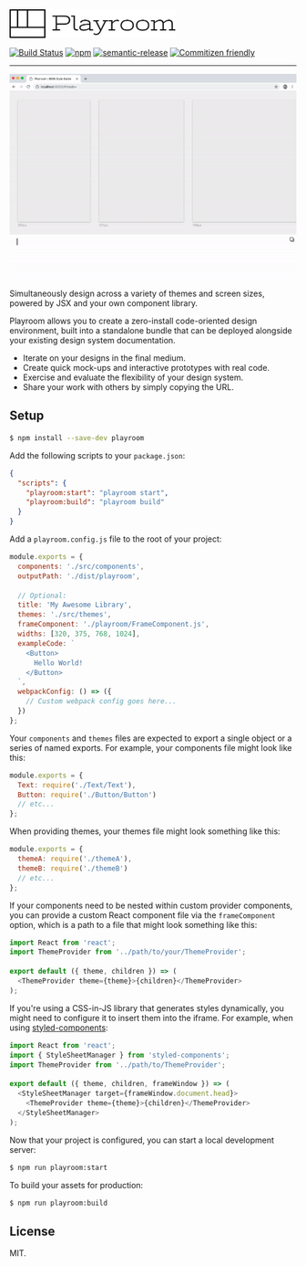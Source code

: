 <img src="images/logo.png?raw=true" alt="Playroom" title="Playroom" width="292" height="50" />

[![Build Status](https://img.shields.io/travis/seek-oss/playroom/master.svg?style=flat-square)](http://travis-ci.org/seek-oss/playroom) [![npm](https://img.shields.io/npm/v/playroom.svg?style=flat-square)](https://www.npmjs.com/package/playroom) [![semantic-release](https://img.shields.io/badge/%20%20%F0%9F%93%A6%F0%9F%9A%80-semantic--release-e10079.svg?style=flat-square)](https://github.com/semantic-release/semantic-release) [![Commitizen friendly](https://img.shields.io/badge/commitizen-friendly-brightgreen.svg?style=flat-square)](http://commitizen.github.io/cz-cli/)

---

<img src="images/demo.gif?raw=true" alt="Playroom Demo" title="Playroom Demo" />

Simultaneously design across a variety of themes and screen sizes, powered by JSX and your own component library.

Playroom allows you to create a zero-install code-oriented design environment, built into a standalone bundle that can be deployed alongside your existing design system documentation.

- Iterate on your designs in the final medium.
- Create quick mock-ups and interactive prototypes with real code.
- Exercise and evaluate the flexibility of your design system.
- Share your work with others by simply copying the URL.

## Setup

```bash
$ npm install --save-dev playroom
```

Add the following scripts to your `package.json`:

```json
{
  "scripts": {
    "playroom:start": "playroom start",
    "playroom:build": "playroom build"
  }
}
```

Add a `playroom.config.js` file to the root of your project:

```js
module.exports = {
  components: './src/components',
  outputPath: './dist/playroom',

  // Optional:
  title: 'My Awesome Library',
  themes: './src/themes',
  frameComponent: './playroom/FrameComponent.js',
  widths: [320, 375, 768, 1024],
  exampleCode: `
    <Button>
      Hello World!
    </Button>
  `,
  webpackConfig: () => ({
    // Custom webpack config goes here...
  })
};
```

Your `components` and `themes` files are expected to export a single object or a series of named exports. For example, your components file might look like this:

```js
module.exports = {
  Text: require('./Text/Text'),
  Button: require('./Button/Button')
  // etc...
};
```

When providing themes, your themes file might look something like this:

```js
module.exports = {
  themeA: require('./themeA'),
  themeB: require('./themeB')
  // etc...
};
```

If your components need to be nested within custom provider components, you can provide a custom React component file via the `frameComponent` option, which is a path to a file that might look something like this:

```js
import React from 'react';
import ThemeProvider from '../path/to/your/ThemeProvider';

export default ({ theme, children }) => (
  <ThemeProvider theme={theme}>{children}</ThemeProvider>
);
```

If you're using a CSS-in-JS library that generates styles dynamically, you might need to configure it to insert them into the iframe. For example, when using [styled-components](https://www.styled-components.com):

```js
import React from 'react';
import { StyleSheetManager } from 'styled-components';
import ThemeProvider from '../path/to/ThemeProvider';

export default ({ theme, children, frameWindow }) => (
  <StyleSheetManager target={frameWindow.document.head}>
    <ThemeProvider theme={theme}>{children}</ThemeProvider>
  </StyleSheetManager>
);
```

Now that your project is configured, you can start a local development server:

```bash
$ npm run playroom:start
```

To build your assets for production:

```bash
$ npm run playroom:build
```

## License

MIT.
